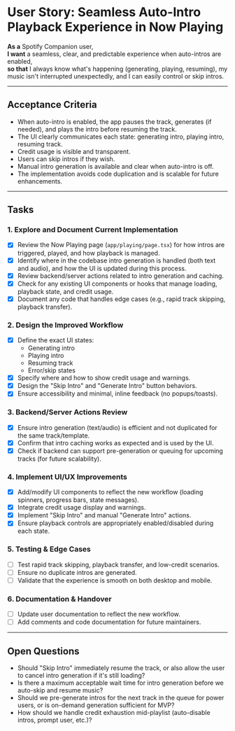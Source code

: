 # User Story: Seamless Auto-Intro Playback Experience in Now Playing

**As a** Spotify Companion user,  
**I want** a seamless, clear, and predictable experience when auto-intros are enabled,  
**so that** I always know what's happening (generating, playing, resuming), my music isn't interrupted unexpectedly, and I can easily control or skip intros.

---

## Acceptance Criteria

- When auto-intro is enabled, the app pauses the track, generates (if needed), and plays the intro before resuming the track.
- The UI clearly communicates each state: generating intro, playing intro, resuming track.
- Credit usage is visible and transparent.
- Users can skip intros if they wish.
- Manual intro generation is available and clear when auto-intro is off.
- The implementation avoids code duplication and is scalable for future enhancements.

---

## Tasks

### 1. Explore and Document Current Implementation
- [x] Review the Now Playing page (`app/playing/page.tsx`) for how intros are triggered, played, and how playback is managed.
- [x] Identify where in the codebase intro generation is handled (both text and audio), and how the UI is updated during this process.
- [x] Review backend/server actions related to intro generation and caching.
- [x] Check for any existing UI components or hooks that manage loading, playback state, and credit usage.
- [x] Document any code that handles edge cases (e.g., rapid track skipping, playback transfer).

### 2. Design the Improved Workflow
- [x] Define the exact UI states:  
  - Generating intro  
  - Playing intro  
  - Resuming track  
  - Error/skip states
- [x] Specify where and how to show credit usage and warnings.
- [x] Design the "Skip Intro" and "Generate Intro" button behaviors.
- [x] Ensure accessibility and minimal, inline feedback (no popups/toasts).

### 3. Backend/Server Actions Review
- [x] Ensure intro generation (text/audio) is efficient and not duplicated for the same track/template.
- [x] Confirm that intro caching works as expected and is used by the UI.
- [x] Check if backend can support pre-generation or queuing for upcoming tracks (for future scalability).

### 4. Implement UI/UX Improvements
- [x] Add/modify UI components to reflect the new workflow (loading spinners, progress bars, state messages).
- [x] Integrate credit usage display and warnings.
- [x] Implement "Skip Intro" and manual "Generate Intro" actions.
- [x] Ensure playback controls are appropriately enabled/disabled during each state.

### 5. Testing & Edge Cases
- [ ] Test rapid track skipping, playback transfer, and low-credit scenarios.
- [ ] Ensure no duplicate intros are generated.
- [ ] Validate that the experience is smooth on both desktop and mobile.

### 6. Documentation & Handover
- [ ] Update user documentation to reflect the new workflow.
- [ ] Add comments and code documentation for future maintainers.

---

## Open Questions

- Should "Skip Intro" immediately resume the track, or also allow the user to cancel intro generation if it's still loading?
- Is there a maximum acceptable wait time for intro generation before we auto-skip and resume music?
- Should we pre-generate intros for the next track in the queue for power users, or is on-demand generation sufficient for MVP?
- How should we handle credit exhaustion mid-playlist (auto-disable intros, prompt user, etc.)? 